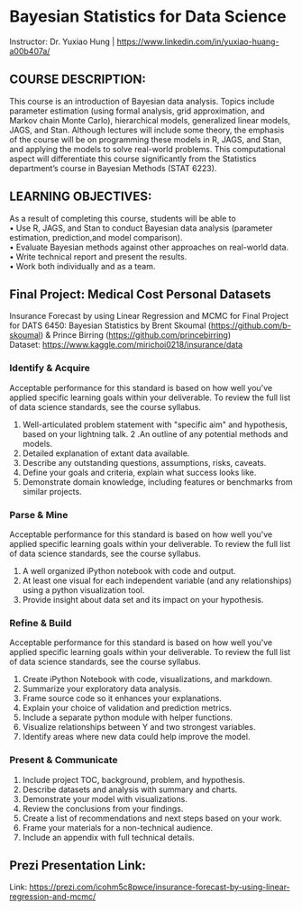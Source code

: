 # Bayesian Statistics for Data Science
Instructor: Dr. Yuxiao Hung | https://www.linkedin.com/in/yuxiao-huang-a00b407a/

## COURSE DESCRIPTION:
This course is an introduction of Bayesian data analysis. Topics include parameter estimation (using formal analysis, grid approximation, and Markov chain Monte Carlo), hierarchical models, generalized linear models, JAGS, and Stan. Although lectures will include some theory, the emphasis of the course will be on programming these models in R, JAGS, and Stan, and applying the models to solve real-world problems. This computational aspect will differentiate this course significantly from the Statistics department’s course in Bayesian Methods (STAT 6223).

## LEARNING OBJECTIVES:
As a result of completing this course, students will be able to<br/>
• Use R, JAGS, and Stan to conduct Bayesian data analysis (parameter estimation, prediction,and model comparison).<br/>
• Evaluate Bayesian methods against other approaches on real-world data.<br/>
• Write technical report and present the results.<br/>
• Work both individually and as a team.<br/>


## Final Project: Medical Cost Personal Datasets 
Insurance Forecast by using Linear Regression and MCMC for Final Project for DATS 6450: Bayesian Statistics by Brent Skoumal (https://github.com/b-skoumal) & Prince Birring (https://github.com/princebirring)<br/>
Dataset: https://www.kaggle.com/mirichoi0218/insurance/data

### Identify & Acquire
Acceptable performance for this standard is based on how well you've applied specific learning goals within your deliverable. To review the full list of data science standards, see the course syllabus.

1. Well-articulated problem statement with "specific aim" and hypothesis, based on your lightning talk.
2 .An outline of any potential methods and models.
3. Detailed explanation of extant data available.
4. Describe any outstanding questions, assumptions, risks, caveats.
5. Define your goals and criteria, explain what success looks like.
6. Demonstrate domain knowledge, including features or benchmarks from similar projects.

### Parse & Mine
Acceptable performance for this standard is based on how well you've applied specific learning goals within your deliverable. To review the full list of data science standards, see the course syllabus.

1. A well organized iPython notebook with code and output.
2. At least one visual for each independent variable (and any relationships) using a python visualization tool.
3. Provide insight about data set and its impact on your hypothesis.

### Refine & Build
Acceptable performance for this standard is based on how well you've applied specific learning goals within your deliverable. To review the full list of data science standards, see the course syllabus.

1. Create iPython Notebook with code, visualizations, and markdown.
2. Summarize your exploratory data analysis.
3. Frame source code so it enhances your explanations.
4. Explain your choice of validation and prediction metrics.
5. Include a separate python module with helper functions.
6. Visualize relationships between Y and two strongest variables.
7. Identify areas where new data could help improve the model.

### Present & Communicate
1. Include project TOC, background, problem, and hypothesis.
2. Describe datasets and analysis with summary and charts.
3. Demonstrate your model with visualizations.
4. Review the conclusions from your findings.
5. Create a list of recommendations and next steps based on your work.
6. Frame your materials for a non-technical audience.
7. Include an appendix with full technical details.

## Prezi Presentation Link:
Link: https://prezi.com/icohm5c8pwce/insurance-forecast-by-using-linear-regression-and-mcmc/
